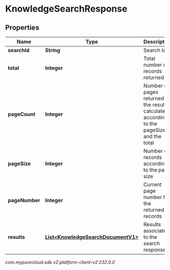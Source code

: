 # KnowledgeSearchResponse


## Properties

| Name | Type | Description | Notes |
| ------------ | ------------- | ------------- | ------------- |
| **searchId** | **String** | Search Id |  [optional] |
| **total** | **Integer** | Total number of records returned |  [optional] |
| **pageCount** | **Integer** | Number of pages returned in the result calculated according to the pageSize and the total |  [optional] |
| **pageSize** | **Integer** | Number of records according to the page size |  [optional] |
| **pageNumber** | **Integer** | Current page number for the returned records |  [optional] |
| **results** | [**List&lt;KnowledgeSearchDocumentV1&gt;**](KnowledgeSearchDocumentV1) | Results associated to the search response |  [optional] |




_com.mypurecloud.sdk.v2:platform-client-v2:232.0.0_

